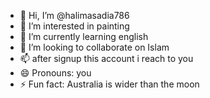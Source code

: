 - 👋 Hi, I’m @halimasadia786
- 👀 I’m interested in painting
- 🌱 I’m currently learning english
- 💞️ I’m looking to collaborate on Islam
- 📫 after signup this account i reach to you
- 😄 Pronouns: you
- ⚡ Fun fact: Australia is wider than the moon

<!---
halimanasir/halimanasir is a ✨ special ✨ repository because its `README.md` (this file) appears on your GitHub profile.
You can click the Preview link to take a look at your changes.
--->
